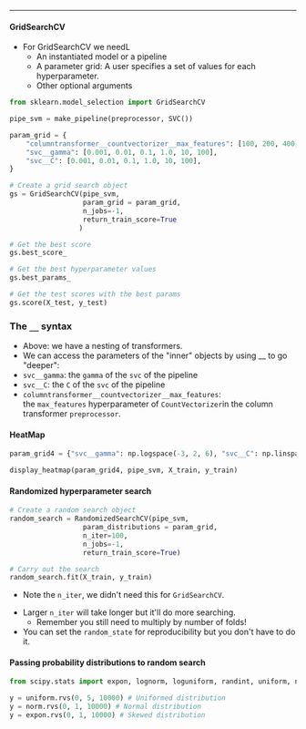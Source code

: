 ***
#### GridSearchCV
* For GridSearchCV we needL
	- An instantiated model or a pipeline
	- A parameter grid: A user specifies a set of values for each hyperparameter.
	- Other optional arguments

```python
from sklearn.model_selection import GridSearchCV

pipe_svm = make_pipeline(preprocessor, SVC())

param_grid = {
    "columntransformer__countvectorizer__max_features": [100, 200, 400, 800, 1000, 2000],
    "svc__gamma": [0.001, 0.01, 0.1, 1.0, 10, 100],
    "svc__C": [0.001, 0.01, 0.1, 1.0, 10, 100],
}

# Create a grid search object 
gs = GridSearchCV(pipe_svm, 
                  param_grid = param_grid, 
                  n_jobs=-1, 
                  return_train_score=True
                 )

# Get the best score
gs.best_score_

# Get the best hyperparameter values
gs.best_params_

# Get the test scores with the best params
gs.score(X_test, y_test)
```

### The `__` syntax
- Above: we have a nesting of transformers.
- We can access the parameters of the "inner" objects by using __ to go "deeper":
- `svc__gamma`: the `gamma` of the `svc` of the pipeline
- `svc__C`: the `C` of the `svc` of the pipeline
- `columntransformer__countvectorizer__max_features`: the `max_features` hyperparameter of `CountVectorizer`in the column transformer `preprocessor`.


#### HeatMap
```python
param_grid4 = {"svc__gamma": np.logspace(-3, 2, 6), "svc__C": np.linspace(2, 3, 6)}

display_heatmap(param_grid4, pipe_svm, X_train, y_train)
```


#### Randomized hyperparameter search
```python
# Create a random search object
random_search = RandomizedSearchCV(pipe_svm,                                    
                  param_distributions = param_grid, 
                  n_iter=100, 
                  n_jobs=-1, 
                  return_train_score=True)

# Carry out the search
random_search.fit(X_train, y_train)
```
* Note the `n_iter`, we didn't need this for `GridSearchCV`.
- Larger `n_iter` will take longer but it'll do more searching.
    - Remember you still need to multiply by number of folds!
- You can set the `random_state` for reproducibility but you don't have to do it.


#### Passing probability distributions to random search
```python
from scipy.stats import expon, lognorm, loguniform, randint, uniform, norm, randint

y = uniform.rvs(0, 5, 10000) # Uniformed distribution
y = norm.rvs(0, 1, 10000) # Normal distribution
y = expon.rvs(0, 1, 10000) # Skewed distribution
```